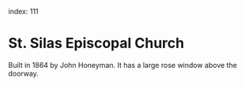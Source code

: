 index: 111

# St. Silas Episcopal Church

Built in 1864 by John Honeyman.  It has a large rose window above the
doorway.


